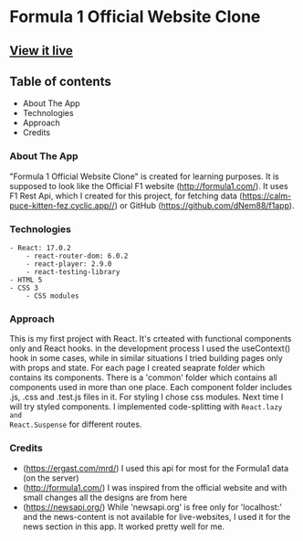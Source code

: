 # Formula 1 Official Website Clone

## [View it live](https://dnem88.github.io/formula1spa)
## Table of contents
* About The App
* Technologies
* Approach
* Credits

### About The App

"Formula 1 Official Website Clone" is created for learning purposes. It is supposed 
to look like the Official F1 website (http://formula1.com/). It uses F1 Rest Api, which I created for
this project, for fetching data (https://calm-puce-kitten-fez.cyclic.app//) or GitHub (https://github.com/dNem88/f1app).

### Technologies
    - React: 17.0.2
        - react-router-dom: 6.0.2
        - react-player: 2.9.0
        - react-testing-library
    - HTML 5
    - CSS 3
        - CSS modules

### Approach

This is my first project with React. It's crteated with functional components only and React hooks.
in the development process I used the useContext() hook in some cases, while in
similar situations I tried building pages only with props and state. 
For each page I created seaprate folder which contains its components. There is a 'common' folder which
contains all components used in more than one place. 
Each component folder includes .js, .css and .test.js files in it.
For styling I chose css modules. Next time I will try styled components. 
I implemented code-splitting with <code>React.lazy and React.Suspense</code> for different routes.

### Credits
 * (https://ergast.com/mrd/)  I used this api for most for the Formula1 data (on the server)
 * (http://formula1.com/) I was inspired from the official website and with small changes all the designs
 are from here 
 * (https://newsapi.org/) While 'newsapi.org' is free only for 'localhost:' and the news-content
 is not available for live-websites, I used it for the news section in this app. It worked
 pretty well for me.
 

